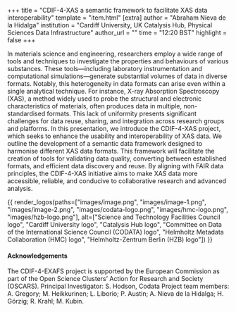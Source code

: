 +++
title = "CDIF-4-XAS a semantic framework to facilitate XAS data interoperability"
template = "item.html"
[extra]
author = "Abraham Nieva de la Hidalga"
institution = "Cardiff University, UK Catalysis Hub, Physical Sciences Data Infrastructure"
author_url = ""
time = "12:20 BST"
highlight = false
+++

In materials science and engineering, researchers employ a wide range of tools and techniques to investigate the properties and behaviours of various substances. These tools—including laboratory instrumentation and computational simulations—generate substantial volumes of data in diverse formats. Notably, this heterogeneity in data formats can arise even within a single analytical technique. For instance, X-ray Absorption Spectroscopy (XAS), a method widely used to probe the structural and electronic characteristics of materials, often produces data in multiple, non-standardised formats. This lack of uniformity presents significant challenges for data reuse, sharing, and integration across research groups and platforms.
In this presentation, we introduce the CDIF-4-XAS project, which seeks to enhance the usability and interoperability of XAS data. We outline the development of a semantic data framework designed to harmonise different XAS data formats. This framework will facilitate the creation of tools for validating data quality, converting between established formats, and efficient data discovery and reuse. By aligning with FAIR data principles, the CDIF-4-XAS initiative aims to make XAS data more accessible, reliable, and conducive to collaborative research and advanced analysis.

{{ render_logos(paths=["images/image.png", "images/image-1.png", "images/image-2.png", "images/codata-logo.png", "images/hmc-logo.png", "images/hzb-logo.png"], alt=["Science and Technology Facilities Council logo", "Cardiff University logo", "Catalysis Hub logo", "Committee on Data of the International Science Council (CODATA) logo", "Helmholtz Metadata Collaboration (HMC) logo", "Helmholtz-Zentrum Berlin (HZB) logo"]) }}

#### Acknowledgements 
The CDIF-4-EXAFS project is supported by the European Commission as part of the Open Science Clusters’ Action for Research and Society (OSCARS). 
Principal Investigator: S. Hodson, Codata
Project team members:  A. Gregory; M. Heikkurinen; L. Liborio; P. Austin; A. Nieva de la Hidalga; H. Görzig; R. Krahl; M. Kubin.